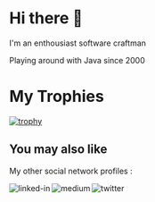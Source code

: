 # Hi there 👋

I'm an enthousiast software craftman

Playing around with Java since 2000

# My Trophies

[![trophy](https://github-profile-trophy.vercel.app/?username=astrapi69)](https://github.com/ryo-ma/github-profile-trophy)

## You may also like

My other social network profiles :

[<img align="left" alt="linked-in" src="https://img.shields.io/badge/linkedin-%230077B5.svg?&style=for-the-badge&logo=linkedin&logoColor=white" />](https://www.linkedin.com/in/asterios-raptis-46824a31/)
[<img align="left" alt="medium" src="https://img.shields.io/badge/medium-%2312100E.svg?&style=for-the-badge&logo=medium&logoColor=white" />](https://medium.com/@asterios-raptis)
[<img align="left" alt="twitter" src="https://img.shields.io/badge/twitter-%231DA1F2.svg?&style=for-the-badge&logo=twitter&logoColor=white" />](https://twitter.com/asteriosraptis)
